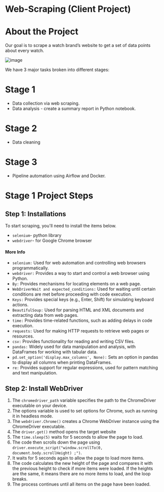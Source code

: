 # Web-Scraping (Client Project)

# About the Project
Our goal is to scrape a watch brand’s website to get a set of data points about every watch. 

![image](https://github.com/ssq-94/Web-Scraping/assets/78969075/25ec0299-f525-4c68-be38-c6f35ac4a221)


We have 3 major tasks broken into different stages:

# Stage 1
- Data collection via web scraping.
- Data analysis - create a summary report in Python notebook.

# Stage 2 
- Data cleaning

# Stage 3 
- Pipeline automation using Airflow and Docker.


# Stage 1 Project Steps

## Step 1: Installations
To start scraping, you'll need to install the items below.
- `selenium`- python library
- `webdriver`- for Google Chrome browser
  
#### More Info

- `selenium:` Used for web automation and controlling web browsers programmatically.
- `webdriver:` Provides a way to start and control a web browser using Python.
- `By:` Provides mechanisms for locating elements on a web page.
- `WebDriverWait and expected_conditions:` Used for waiting until certain conditions are met before proceeding with code execution.
- `Keys:` Provides special keys (e.g., Enter, Shift) for simulating keyboard actions.
- `BeautifulSoup:` Used for parsing HTML and XML documents and extracting data from web pages.
- `time:` Provides time-related functions, such as adding delays in code execution.
- `requests:` Used for making HTTP requests to retrieve web pages or resources.
- `csv:` Provides functionality for reading and writing CSV files.
- `pandas:` Widely used for data manipulation and analysis, with DataFrames for working with tabular data.
- `pd.set_option('display.max_columns', None):` Sets an option in pandas to display all columns when printing DataFrames.
- `re:` Provides support for regular expressions, used for pattern matching and text manipulation.

## Step 2: Install WebDriver

1. The `chromedriver_path` variable specifies the path to the ChromeDriver executable on your device.
2. The options variable is used to set options for Chrome, such as running it in headless mode.
3. The `webdriver.Chrome()` creates a Chrome WebDriver instance using the ChromeDriver executable.
4. The `driver.get()` method opens the target website
5. The `time.sleep(5)` waits for 5 seconds to allow the page to load.
6. The code then scrolls down the page using `driver.execute_script("window.scrollTo(0, document.body.scrollHeight) ;")`.
7. It waits for 5 seconds again to allow the page to load more items.
8. The code calculates the new height of the page and compares it with the previous height to check if more items were loaded. If the heights are the same, it means there are no more items to load, and the loop breaks.
9. The process continues until all items on the page have been loaded.
